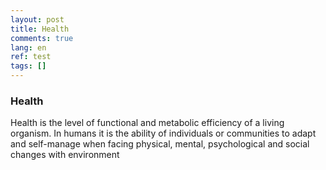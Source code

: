 ```yaml
---
layout: post
title: Health
comments: true
lang: en
ref: test
tags: []
---
```


### Health

Health is the level of functional and metabolic efficiency of a living organism. In humans it is the ability of individuals or communities to adapt and self-manage when facing physical, mental, psychological and social changes with environment
